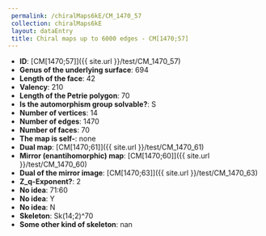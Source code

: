 ```yaml
--- 
 permalink: /chiralMaps6kE/CM_1470_57 
 collection: chiralMaps6kE
 layout: dataEntry
 title: Chiral maps up to 6000 edges - CM[1470;57]
---
```


- **ID**: [CM[1470;57]]({{ site.url }}/test/CM_1470_57)
- **Genus of the underlying surface**: 694
- **Length of the face**: 42
- **Valency**: 210
- **Length of the Petrie polygon**: 70
- **Is the automorphism group solvable?**: S
- **Number of vertices**: 14
- **Number of edges**: 1470
- **Number of faces**: 70
- **The map is self-**: none
- **Dual map**: [CM[1470;61]]({{ site.url }}/test/CM_1470_61)
- **Mirror (enantihomorphic) map**: [CM[1470;60]]({{ site.url }}/test/CM_1470_60)
- **Dual of the mirror image**: [CM[1470;63]]({{ site.url }}/test/CM_1470_63)
- **Z_q-Exponent?**: 2
- **No idea**:  71:60
- **No idea**: Y
- **No idea**: N
- **Skeleton**: Sk(14;2)^70
- **Some other kind of skeleton**: nan
